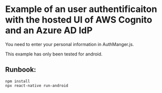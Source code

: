 # Example of an user authentificaiton with the hosted UI of AWS Cognito and an Azure AD IdP

You need to enter your personal information in AuthManger.js. 

This example has only been tested for android.

## Runbook:

```
npm install
npx react-native run-android
```

